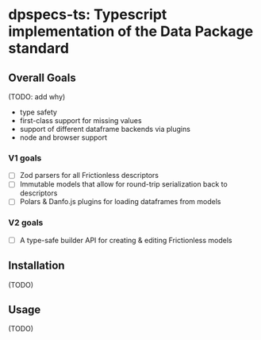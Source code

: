 # dpspecs-ts: Typescript implementation of the Data Package standard

## Overall Goals

(TODO: add why)

- type safety
- first-class support for missing values
- support of different dataframe backends via plugins
- node and browser support

### V1 goals

- [ ] Zod parsers for all Frictionless descriptors
- [ ] Immutable models that allow for round-trip serialization back to descriptors
- [ ] Polars & Danfo.js plugins for loading dataframes from models

### V2 goals

- [ ] A type-safe builder API for creating & editing Frictionless models

## Installation

(TODO)

## Usage

(TODO)
